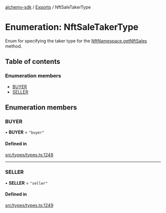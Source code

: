 [alchemy-sdk](../README.md) / [Exports](../modules.md) / NftSaleTakerType

# Enumeration: NftSaleTakerType

Enum for specifying the taker type for the [NftNamespace.getNftSales](../classes/NftNamespace.md#getnftsales)
method.

## Table of contents

### Enumeration members

- [BUYER](NftSaleTakerType.md#buyer)
- [SELLER](NftSaleTakerType.md#seller)

## Enumeration members

### BUYER

• **BUYER** = `"buyer"`

#### Defined in

[src/types/types.ts:1248](https://github.com/alchemyplatform/alchemy-sdk-js/blob/dc20ee4/src/types/types.ts#L1248)

___

### SELLER

• **SELLER** = `"seller"`

#### Defined in

[src/types/types.ts:1249](https://github.com/alchemyplatform/alchemy-sdk-js/blob/dc20ee4/src/types/types.ts#L1249)
